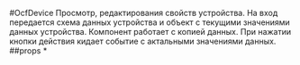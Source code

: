 #OcfDevice
Просмотр, редактирования свойств устройства.
На вход передается схема данных устройства и объект с текущими значениями данных устройства.
Компонент работает с копией данных. При нажатии кнопки действия кидает событие с актальными значениями данных.
##props
*  
